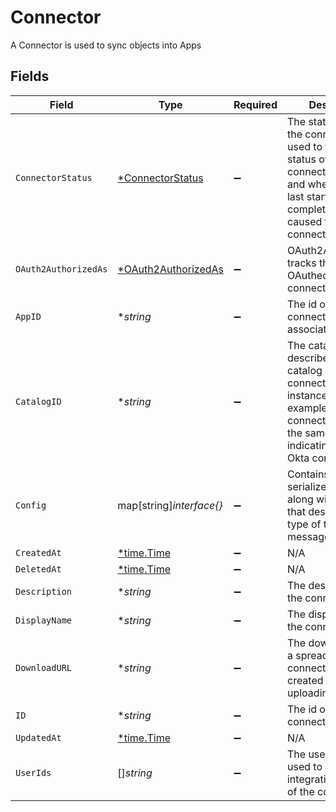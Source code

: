 # Connector

 A Connector is used to sync objects into Apps



## Fields

| Field                                                                                                                                                                              | Type                                                                                                                                                                               | Required                                                                                                                                                                           | Description                                                                                                                                                                        |
| ---------------------------------------------------------------------------------------------------------------------------------------------------------------------------------- | ---------------------------------------------------------------------------------------------------------------------------------------------------------------------------------- | ---------------------------------------------------------------------------------------------------------------------------------------------------------------------------------- | ---------------------------------------------------------------------------------------------------------------------------------------------------------------------------------- |
| `ConnectorStatus`                                                                                                                                                                  | [*ConnectorStatus](../../models/shared/connectorstatus.md)                                                                                                                         | :heavy_minus_sign:                                                                                                                                                                 |  The status field on the connector is used to track the status of the connectors sync, and when syncing last started, completed, or caused the connector to update.<br/>           |
| `OAuth2AuthorizedAs`                                                                                                                                                               | [*OAuth2AuthorizedAs](../../models/shared/oauth2authorizedas.md)                                                                                                                   | :heavy_minus_sign:                                                                                                                                                                 |  OAuth2AuthorizedAs tracks the user that OAuthed with the connector.<br/>                                                                                                          |
| `AppID`                                                                                                                                                                            | **string*                                                                                                                                                                          | :heavy_minus_sign:                                                                                                                                                                 |  The id of the app the connector is associated with.<br/>                                                                                                                          |
| `CatalogID`                                                                                                                                                                        | **string*                                                                                                                                                                          | :heavy_minus_sign:                                                                                                                                                                 |  The catalogId describes which catalog entry this connector is an instance of. For example, every Okta connector will have the same catalogId indicating it is an Okta connector.<br/> |
| `Config`                                                                                                                                                                           | map[string]*interface{}*                                                                                                                                                           | :heavy_minus_sign:                                                                                                                                                                 | Contains an arbitrary serialized message along with a @type that describes the type of the serialized message.                                                                     |
| `CreatedAt`                                                                                                                                                                        | [*time.Time](https://pkg.go.dev/time#Time)                                                                                                                                         | :heavy_minus_sign:                                                                                                                                                                 | N/A                                                                                                                                                                                |
| `DeletedAt`                                                                                                                                                                        | [*time.Time](https://pkg.go.dev/time#Time)                                                                                                                                         | :heavy_minus_sign:                                                                                                                                                                 | N/A                                                                                                                                                                                |
| `Description`                                                                                                                                                                      | **string*                                                                                                                                                                          | :heavy_minus_sign:                                                                                                                                                                 |  The description of the connector.<br/>                                                                                                                                            |
| `DisplayName`                                                                                                                                                                      | **string*                                                                                                                                                                          | :heavy_minus_sign:                                                                                                                                                                 |  The display name of the connector.<br/>                                                                                                                                           |
| `DownloadURL`                                                                                                                                                                      | **string*                                                                                                                                                                          | :heavy_minus_sign:                                                                                                                                                                 |  The downloadUrl for a spreadsheet if the connector was created from uploading a file.<br/>                                                                                        |
| `ID`                                                                                                                                                                               | **string*                                                                                                                                                                          | :heavy_minus_sign:                                                                                                                                                                 |  The id of the connector.<br/>                                                                                                                                                     |
| `UpdatedAt`                                                                                                                                                                        | [*time.Time](https://pkg.go.dev/time#Time)                                                                                                                                         | :heavy_minus_sign:                                                                                                                                                                 | N/A                                                                                                                                                                                |
| `UserIds`                                                                                                                                                                          | []*string*                                                                                                                                                                         | :heavy_minus_sign:                                                                                                                                                                 |  The userIds field is used to define the integration owners of the connector.<br/>                                                                                                 |